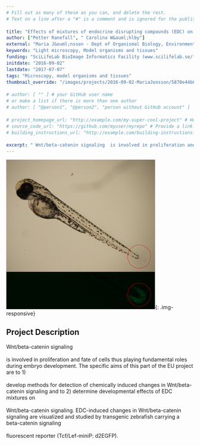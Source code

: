 ```yaml
---
# Fill out as many of these as you can, and delete the rest.
# Text on a line after a "#" is a comment and is ignored for the published page.

title: "Effects of mixtures of endocrine disrupting compounds (EDC) on Wnt/beta-catenin signaling in developing zebrafish "
author: ["Petter Ranefall", " Carolina W&auml;hlby"]
external: "Maria J&ouml;nsson - Dept of Organismal Biology, Environmental Toxicology, Uppsala University."
keywords: "Light microscopy, Model organisms and tissues"
funding: "SciLifeLab BioImage Informatics Facility (www.scilifelab.se/facilities/bioimage-informatics)"
initdate: "2016-09-02"
lastdate: "2017-07-07"
tags: "Microscopy, model organisms and tissues"
thumbnail_override: "/images/projects/2016-09-02-MariaJonsson/5878e44b0bcf6.png"

# author: [ "" ] # your GitHub user name
# or make a list if there is more than one author
# author: [ "@person1", "@person2", "person without GitHub account" ]

# project_homepage_url: "http://example.com/my-super-cool-project" # Homepage for this project
# source_code_url: "https://github.com/myuser/myrepo" # Provide a link to your code
# building_instructions_url: "http://example.com/building-instructions.pdf" # how to build the model out of LEGO (*not* how to build the source code)

excerpt: " Wnt/beta-catenin signaling  is involved in proliferation and fate of cells thus playing fundamental roles during embryo development. The specific aims of this part of the EU project are to 1)  develo..."
---
```


![Effects of mixtures of endocrine disrupting compounds (EDC) on Wnt/beta-catenin signaling in developing zebrafish ](/images/projects/2016-09-02-MariaJonsson/5878e44b0bcf6.png){: .img-responsive}
## Project Description
 Wnt/beta-catenin signaling <br/><br/>is involved in proliferation and fate of cells thus playing fundamental roles during embryo development. The specific aims of this part of the EU project are to 1) <br/><br/>develop methods for detection of chemically induced changes in Wnt/beta-catenin signaling and to 2) determine developmental effects of EDC mixtures on <br/><br/>Wnt/beta-catenin signaling. EDC-induced changes in Wnt/beta-catenin signaling are visualized and studied by transgenic zebrafish carrying a beta-catenin signaling <br/><br/>fluorescent reporter (Tcf/Lef-miniP: d2EGFP). 
